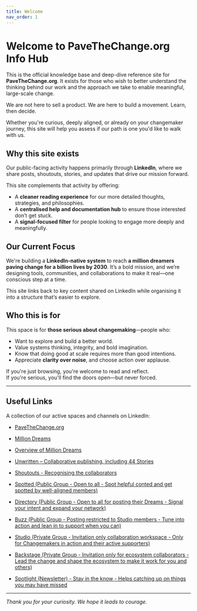 ```yaml
---
title: Welcome
nav_order: 1
---
```


# Welcome to PaveTheChange.org Info Hub

This is the official knowledge base and deep-dive reference site for **PaveTheChange.org**. It exists for those who wish to better understand the thinking behind our work and the approach we take to enable meaningful, large-scale change.

We are not here to sell a product. We are here to build a movement. Learn, then decide.

Whether you're curious, deeply aligned, or already on your changemaker journey, this site will help you assess if our path is one you'd like to walk with us.

## Why this site exists

Our public-facing activity happens primarily through **LinkedIn**, where we share posts, shoutouts, stories, and updates that drive our mission forward.

This site complements that activity by offering:

- A **cleaner reading experience** for our more detailed thoughts, strategies, and philosophies.
- A **centralised help and documentation hub** to ensure those interested don’t get stuck.
- A **signal-focused filter** for people looking to engage more deeply and meaningfully.

## Our Current Focus

We're building a **LinkedIn-native system** to reach **a million dreamers paving change for a billion lives by 2030**. It’s a bold mission, and we’re designing tools, communities, and collaborations to make it real—one conscious step at a time.

This site links back to key content shared on LinkedIn while organising it into a structure that’s easier to explore.

## Who this is for

This space is for **those serious about changemaking**—people who:

- Want to explore and build a better world.
- Value systems thinking, integrity, and bold imagination.
- Know that doing good at scale requires more than good intentions.
- Appreciate **clarity over noise**, and choose action over applause.

If you're just browsing, you're welcome to read and reflect.  
If you're serious, you'll find the doors open—but never forced.

---

## Useful Links

A collection of our active spaces and channels on LinkedIn:

- [PaveTheChange.org](https://www.linkedin.com/company/pave-the-change/)

- [Million Dreams](https://www.linkedin.com/showcase/million-dreams-to-pave-the-change/)

- [Overview of Million Dreams](https://www.linkedin.com/pulse/million-dreams-from-where-you-dream-krnuf/)

- [Unwritten – Collaborative publishing, including 44 Stories](https://www.linkedin.com/showcase/pave-the-change-unwritten)

- [Shoutouts - Recognising the collaborators](https://www.linkedin.com/showcase/million-dreams-shoutouts)

- [Spotted (Public Group - Open to all - Spot helpful conted and get spotted by well-aligned members)](https://www.linkedin.com/groups/10081460)

- [Directory (Public Group - Open to all for posting their Dreams - Signal your intent and expand your network)](https://www.linkedin.com/groups/12320756)

- [Buzz (Public Group - Posting restricted to Studio members - Tune into action and lean in to support when you can)](https://www.linkedin.com/groups/12005670)

- [Studio (Private Group - Invitation only collaboration workspace - Only for Changemakers in action and their active supporters)](https://www.linkedin.com/groups/10058057)

- [Backstage (Private Group - Invitation only for ecosystem collaborators - Lead the change and shape the ecosystem to make it work for you and others)](https://www.linkedin.com/groups/10063093)

- [Spotlight (Newsletter) - Stay in the know - Helps catching up on things you may have missed](https://www.linkedin.com/newsletters/7317073847000694784/)

---

_Thank you for your curiosity. We hope it leads to courage._

